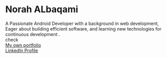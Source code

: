 # Norah ALbaqami
A Passionate Android Developer with a background in web development, Eager about building efficient software, and learning new technologies for continuous development
.<br>
check <br>
[My own portfolio](https://github.com/NoraGlows/NoraGlow)  <br>
[LinkedIn Profile](https://www.linkedin.com/in/glowingnora/)
